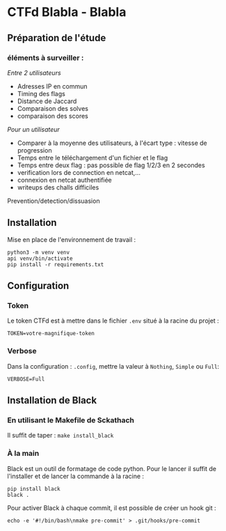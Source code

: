 # CTFd Blabla - Blabla

## Préparation de l'étude

### **éléments à surveiller** :

*Entre 2 utilisateurs*
- Adresses IP en commun
- Timing des flags
- Distance de Jaccard
- Comparaison des solves
- comparaison des scores

*Pour un utilisateur*
- Comparer à la moyenne des utilisateurs, à l'écart type : vitesse de progression
- Temps entre le téléchargement d'un fichier et le flag
- Temps entre deux flag : pas possible de flag 1/2/3 en 2 secondes
- verification lors de connection en netcat,...
- connexion en netcat authentifiée
- writeups des challs difficiles

Prevention/detection/dissuasion

## Installation
Mise en place de l'environnement de travail :
```shell
python3 -m venv venv 
api venv/bin/activate
pip install -r requirements.txt
```

## Configuration
### Token
Le token CTFd est à mettre dans le fichier `.env` situé à la racine du projet : 
``` 
TOKEN=votre-magnifique-token
```
### Verbose
Dans la configuration : `.config`, mettre la valeur à `Nothing`, `Simple` ou `Full`:
``` 
VERBOSE=Full
```

## Installation de Black 
### En utilisant le Makefile de Sckathach
Il suffit de taper : `make install_black`

### À la main
Black est un outil de formatage de code python. Pour le lancer il suffit de l'installer et de lancer la commande à la
racine : 
```shell
pip install black 
black . 
```

Pour activer Black à chaque commit, il est possible de créer un hook git : 
```shell
echo -e '#!/bin/bash\nmake pre-commit' > .git/hooks/pre-commit
```

